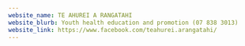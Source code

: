 ```yaml
---
website_name: TE AHUREI A RANGATAHI
website_blurb: Youth health education and promotion (07 838 3013)
website_link: https://www.facebook.com/teahurei.arangatahi/
---
```

